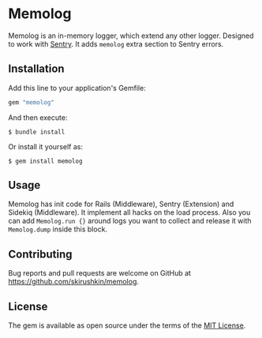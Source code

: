 # Memolog

Memolog is an in-memory logger, which extend any other logger.
Designed to work with [Sentry](https://github.com/getsentry/sentry-ruby).
It adds `memolog` extra section to Sentry errors.

## Installation

Add this line to your application's Gemfile:

```ruby
gem "memolog"
```

And then execute:

    $ bundle install

Or install it yourself as:

    $ gem install memolog

## Usage

Memolog has init code for Rails (Middleware), Sentry (Extension) and Sidekiq (Middleware).
It implement all hacks on the load process.
Also you can add `Memolog.run {}` around logs you want to collect and release it with `Memolog.dump`
inside this block.

## Contributing

Bug reports and pull requests are welcome on GitHub at https://github.com/skirushkin/memolog.

## License

The gem is available as open source under the terms of the [MIT License](https://opensource.org/licenses/MIT).
